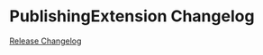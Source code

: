 # PublishingExtension Changelog

[Release Changelog](https://github.com/spryker/publishing-extension/releases)
